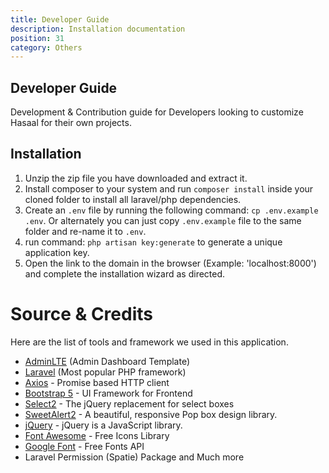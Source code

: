 ```yaml
---
title: Developer Guide
description: Installation documentation
position: 31
category: Others
---
```


## Developer Guide

Development & Contribution guide for Developers looking to customize Hasaal for their own projects.

## Installation

1.  Unzip the zip file you have downloaded and extract it.
2.  Install composer to your system and run `composer install` inside your cloned folder to install all laravel/php dependencies.
3.  Create an `.env` file by running the following command: `cp .env.example .env`. Or alternately you can just copy `.env.example` file to the same folder and re-name it to `.env`.
4.  run command: `php artisan key:generate` to generate a unique application key.
5.  Open the link to the domain in the browser (Example: 'localhost:8000') and complete the installation wizard as directed.

# Source & Credits

Here are the list of tools and framework we used in this application.

- [AdminLTE](https://adminlte.io/themes/v3/) (Admin Dashboard Template)
- [Laravel](https://github.com/laravel/laravel) (Most popular PHP framework)
- [Axios](https://github.com/axios/axios) - Promise based HTTP client
- [Bootstrap 5](https://getbootstrap.com/) - UI Framework for Frontend
- [Select2](https://select2.org/) - The jQuery replacement for select boxes
- [SweetAlert2](https://sweetalert2.github.io/) - A beautiful, responsive Pop box design library.
- [jQuery](https://jquery.com/) - jQuery is a JavaScript library.
- [Font Awesome](https://fontawesome.com/) - Free Icons Library
- [Google Font](https://fonts.google.com/) - Free Fonts API
- Laravel Permission (Spatie) Package and Much more
